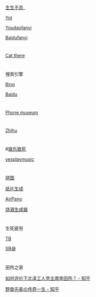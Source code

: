 

[生生不息](https://du.shadiao.app/)_

[Yot](https://www.youdao.com/result?word=hello%20world&lang=en)

[Youdaofanyi](https://fanyi.youdao.com)

[Baidufanyi](fanyi.baidu.com)

#
[Cat there](https://m.niucodata.com/cat/cat.php)
#

搜索引擎

[Bing](https://cn.bing.com)

[Baidu](https://www.baidu.com)

#
[Phone museum](https://mobilephonemuseum.com/)
#
[Zhihu](https://www.zhihu.com)
#

#[娱乐致死](https://poki.com)



[yesplaymusic](https://music.hexo.icu)



#

[拼图](https://gallerix.asia/)

[纸片生成](https://www.yijiankoutu.com/aiimg/?zhhxx230219-607657637)

[AirPano](https://airpano.com)

[烧酒生成器](https://www.thiswaifudoesnotexist.net)


#
生死疲劳

[TB](https://tieba.baidu.com)

[SB😅](https://tieba.baidu.com/p/7553188326)

#

田所之家

[如何评价下北泽工人党主席李田所？ - 知乎](https://www.zhihu.com/question/472851981)

[野兽先辈の传奇一生 - 知乎](https://zhuanlan.zhihu.com/p/164581850)


